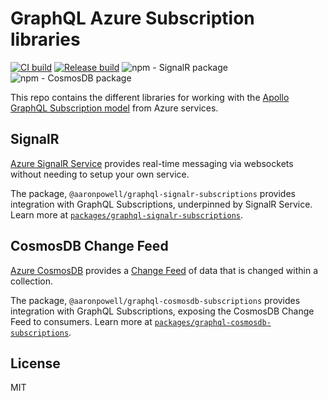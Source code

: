 # GraphQL Azure Subscription libraries

[![CI build](https://github.com/aaronpowell/graphql-azure-subscriptions/actions/workflows/build.yml/badge.svg)](https://github.com/aaronpowell/graphql-azure-subscriptions/actions/workflows/build.yml) [![Release build](https://github.com/aaronpowell/graphql-azure-subscriptions/actions/workflows/npm-publish.yml/badge.svg)](https://github.com/aaronpowell/graphql-azure-subscriptions/actions/workflows/npm-publish.yml) ![npm - SignalR package](https://img.shields.io/npm/v/@aaronpowell/graphql-signalr-subscriptions?label=%40aaronpowell%2Fgraphql-signalr-subscriptions) ![npm - CosmosDB package](https://img.shields.io/npm/v/@aaronpowell/graphql-cosmosdb-subscriptions?label=%40aaronpowell%2Fgraphql-cosmosdb-subscriptions)

This repo contains the different libraries for working with the [Apollo GraphQL Subscription model](https://www.apollographql.com/docs/apollo-server/data/subscriptions) from Azure services.

## SignalR

[Azure SignalR Service](https://azure.microsoft.com/services/signalr-service/?WT.mc_id=javascript-17899-aapowell) provides real-time messaging via websockets without needing to setup your own service.

The package, `@aaronpowell/graphql-signalr-subscriptions` provides integration with GraphQL Subscriptions, underpinned by SignalR Service. Learn more at [`packages/graphql-signalr-subscriptions`](packages/graphql-signalr-subscriptions).

## CosmosDB Change Feed

[Azure CosmosDB](https://azure.microsoft.com/services/cosmos-db/?WT.mc_id=javascript-17901-aapowell) provides a [Change Feed](https://docs.microsoft.com/azure/cosmos-db/change-feed?WT.mc_id=javascript-17901-aapowell) of data that is changed within a collection.

The package, `@aaronpowell/graphql-cosmosdb-subscriptions` provides integration with GraphQL Subscriptions, exposing the CosmosDB Change Feed to consumers. Learn more at [`packages/graphql-cosmosdb-subscriptions`](packages/graphql-cosmosdb-subscriptions).

## License

MIT
